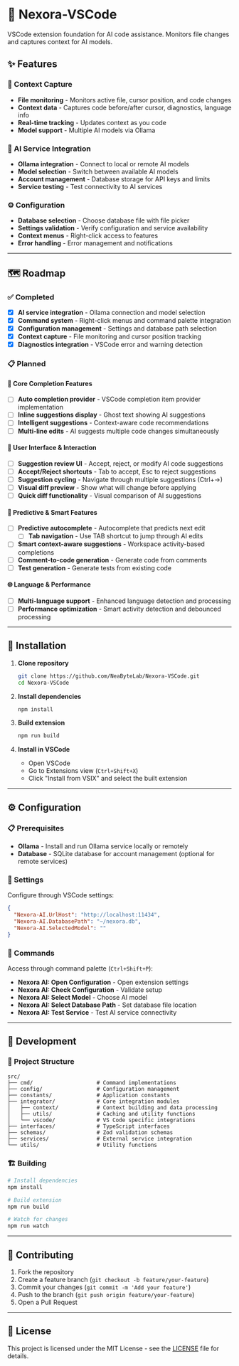 # 🤖 Nexora-VSCode

VSCode extension foundation for AI code assistance. Monitors file changes and captures context for AI models.

## ✨ Features

### 📁 Context Capture
- **File monitoring** - Monitors active file, cursor position, and code changes
- **Context data** - Captures code before/after cursor, diagnostics, language info
- **Real-time tracking** - Updates context as you code
- **Model support** - Multiple AI models via Ollama

### 🔗 AI Service Integration
- **Ollama integration** - Connect to local or remote AI models
- **Model selection** - Switch between available AI models
- **Account management** - Database storage for API keys and limits
- **Service testing** - Test connectivity to AI services

### ⚙️ Configuration
- **Database selection** - Choose database file with file picker
- **Settings validation** - Verify configuration and service availability
- **Context menus** - Right-click access to features
- **Error handling** - Error management and notifications

---

## 🗺️ Roadmap

### ✅ Completed
- [x] **AI service integration** - Ollama connection and model selection
- [x] **Command system** - Right-click menus and command palette integration
- [x] **Configuration management** - Settings and database path selection
- [x] **Context capture** - File monitoring and cursor position tracking
- [x] **Diagnostics integration** - VSCode error and warning detection

### 📋 Planned

#### 🚀 Core Completion Features
- [ ] **Auto completion provider** - VSCode completion item provider implementation
- [ ] **Inline suggestions display** - Ghost text showing AI suggestions
- [ ] **Intelligent suggestions** - Context-aware code recommendations
- [ ] **Multi-line edits** - AI suggests multiple code changes simultaneously

#### 🎯 User Interface & Interaction
- [ ] **Suggestion review UI** - Accept, reject, or modify AI code suggestions
- [ ] **Accept/Reject shortcuts** - Tab to accept, Esc to reject suggestions
- [ ] **Suggestion cycling** - Navigate through multiple suggestions (Ctrl+→)
- [ ] **Visual diff preview** - Show what will change before applying
- [ ] **Quick diff functionality** - Visual comparison of AI suggestions

#### 🔮 Predictive & Smart Features
- [ ] **Predictive autocomplete** - Autocomplete that predicts next edit
  - [ ] **Tab navigation** - Use TAB shortcut to jump through AI edits
- [ ] **Smart context-aware suggestions** - Workspace activity-based completions
- [ ] **Comment-to-code generation** - Generate code from comments
- [ ] **Test generation** - Generate tests from existing code

#### 🌐 Language & Performance
- [ ] **Multi-language support** - Enhanced language detection and processing
- [ ] **Performance optimization** - Smart activity detection and debounced processing

---

## 🚀 Installation

1. **Clone repository**
   ```bash
   git clone https://github.com/NeaByteLab/Nexora-VSCode.git
   cd Nexora-VSCode
   ```

2. **Install dependencies**
   ```bash
   npm install
   ```

3. **Build extension**
   ```bash
   npm run build
   ```

4. **Install in VSCode**
   - Open VSCode
   - Go to Extensions view (`Ctrl+Shift+X`)
   - Click "Install from VSIX" and select the built extension

---

## ⚙️ Configuration

### 📋 Prerequisites
- **Ollama** - Install and run Ollama service locally or remotely
- **Database** - SQLite database for account management (optional for remote services)

### 🔧 Settings
Configure through VSCode settings:

```json
{
  "Nexora-AI.UrlHost": "http://localhost:11434",
  "Nexora-AI.DatabasePath": "~/nexora.db",
  "Nexora-AI.SelectedModel": ""
}
```

### 🎯 Commands
Access through command palette (`Ctrl+Shift+P`):

- **Nexora AI: Open Configuration** - Open extension settings
- **Nexora AI: Check Configuration** - Validate setup
- **Nexora AI: Select Model** - Choose AI model
- **Nexora AI: Select Database Path** - Set database file location
- **Nexora AI: Test Service** - Test AI service connectivity

---

## 🔧 Development

### 📁 Project Structure
```
src/
├── cmd/                    # Command implementations
├── config/                 # Configuration management
├── constants/              # Application constants
├── integrator/             # Core integration modules
│   ├── context/            # Context building and data processing
│   ├── utils/              # Caching and utility functions
│   └── vscode/             # VS Code specific integrations
├── interfaces/             # TypeScript interfaces
├── schemas/                # Zod validation schemas
├── services/               # External service integration
└── utils/                  # Utility functions
```

### 🏗️ Building
```bash
# Install dependencies
npm install

# Build extension
npm run build

# Watch for changes
npm run watch
```

---

## 🤝 Contributing

1. Fork the repository
2. Create a feature branch (`git checkout -b feature/your-feature`)
3. Commit your changes (`git commit -m 'Add your feature'`)
4. Push to the branch (`git push origin feature/your-feature`)
5. Open a Pull Request

---

## 📄 License

This project is licensed under the MIT License - see the [LICENSE](LICENSE) file for details.